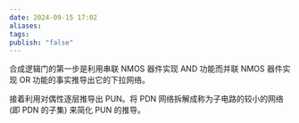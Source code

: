 ```yaml
---
date: 2024-09-15 17:02
aliases: 
tags: 
publish: "false"
---
```

合成逻辑门的第一步是利用串联 NMOS 器件实现 AND 功能而并联 NMOS 器件实现 OR 功能的事实推导出它的下拉网络。

接着利用对偶性逐层推导出 PUN。将 PDN 网络拆解成称为子电路的较小的网络 (即 PDN 的子集) 来简化 PUN 的推导。
